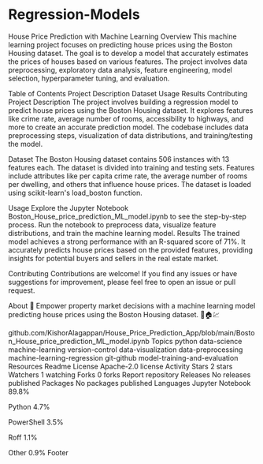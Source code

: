 # Regression-Models

House Price Prediction with Machine Learning
Overview
This machine learning project focuses on predicting house prices using the Boston Housing dataset. The goal is to develop a model that accurately estimates the prices of houses based on various features. The project involves data preprocessing, exploratory data analysis, feature engineering, model selection, hyperparameter tuning, and evaluation.

Table of Contents
Project Description
Dataset
Usage
Results
Contributing
Project Description
The project involves building a regression model to predict house prices using the Boston Housing dataset. It explores features like crime rate, average number of rooms, accessibility to highways, and more to create an accurate prediction model. The codebase includes data preprocessing steps, visualization of data distributions, and training/testing the model.

Dataset
The Boston Housing dataset contains 506 instances with 13 features each. The dataset is divided into training and testing sets. Features include attributes like per capita crime rate, the average number of rooms per dwelling, and others that influence house prices. The dataset is loaded using scikit-learn's load_boston function.

Usage
Explore the Jupyter Notebook Boston_House_price_prediction_ML_model.ipynb to see the step-by-step process.
Run the notebook to preprocess data, visualize feature distributions, and train the machine learning model.
Results
The trained model achieves a strong performance with an R-squared score of 71%. It accurately predicts house prices based on the provided features, providing insights for potential buyers and sellers in the real estate market.

Contributing
Contributions are welcome! If you find any issues or have suggestions for improvement, please feel free to open an issue or pull request.

About
🏡 Empower property market decisions with a machine learning model predicting house prices using the Boston Housing dataset. 💸🏠💹

github.com/KishorAlagappan/House_Price_Prediction_App/blob/main/Boston_House_price_prediction_ML_model.ipynb
Topics
python data-science machine-learning version-control data-visualization data-preprocessing machine-learning-regression git-github model-training-and-evaluation
Resources
 Readme
License
 Apache-2.0 license
 Activity
Stars
 2 stars
Watchers
 1 watching
Forks
 0 forks
Report repository
Releases
No releases published
Packages
No packages published
Languages
Jupyter Notebook
89.8%
 
Python
4.7%
 
PowerShell
3.5%
 
Roff
1.1%
 
Other
0.9%
Footer
